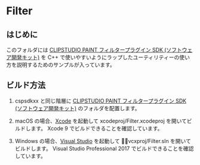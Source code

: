 # Filter

## はじめに

このフォルダには [CLIPSTUDIO PAINT フィルタープラグイン SDK (ソフトウェア開発キット)][cspsdk] を C++ で使いやすいようにラップしたユーティリティーの使い方を説明するためのサンプルが入っています。

## ビルド方法

1. cspsdkxx と同じ階層に [CLIPSTUDIO PAINT フィルタープラグイン SDK (ソフトウェア開発キット)][cspsdk] のフォルダを配置します。

1. macOS の場合、[Xcode][xcode] を起動して xcodeproj/Filter.xcodeproj を開いてビルドします。
  Xcode 9 でビルドできることを確認しています。

1. Windows の場合、[Visual Studio][vstudio] を起動して vcxproj/Filter.sln を開いてビルドします。
  Visual Studio Professional 2017 でビルドできることを確認しています。


[cspsdk]:https://www.clip-studio.com/clip_site/download/clipstudiopaint/cspsdk
[xcode]:https://itunes.apple.com/jp/app/xcode/id497799835
[vstudio]:https://www.microsoft.com/ja-jp/dev/products/community.aspx